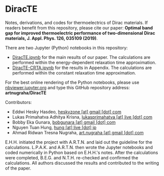 # DiracTE
Notes, derivations, and codes for thermoelectrics of Dirac materials. If readers benefit from this repository, please cite our paper: <strong>Optimal band gap for improved thermoelectric performance of two-dimensional Dirac materials, J. Appl. Phys. 126, 035109 (2019)</strong>.

There are two Jupyter (Python) notebooks in this repository:
- <a href="https://nbviewer.jupyter.org/github/artnugraha/DiracTE/blob/master/DiracTE.ipynb">DiracTE.ipynb</a> for the main results of our paper. The calculations are performed within the energy-dependent relaxation time approximation.
- <a href="https://nbviewer.jupyter.org/github/artnugraha/DiracTE/blob/master/DiracTE-CRTA.ipynb">DiracTE-CRTA.ipynb</a> for the results in Appendix. The calculations are performed within the constant relaxation time approximation.

For the best online rendering of the Python notebooks, please use <a href="https://nbviewer.jupyter.org/">nbviewer.jupyter.org</a> and type this GitHub repository address: <strong>artnugraha/DiracTE</strong>

Contributors:
- Eddwi Hesky Hasdeo, <a href="mailto:heskyzone@gmail.com">heskyzone [at] gmail [dot] com</a>
- Lukas Primahatva Adhitya Krisna, <a href="mailto:lukasprimahatva@live.com">lukasprimahatva [at] live [dot] com</a>
- Bobby Eka Gunara, <a href="mailto:bobgunara@gmail.com">bobgunara [at] gmail [dot] com</a>
- Nguyen Tuan Hung, <a href="mailto:hung@live.jp">hung [at] live [dot] jp</a>
- Ahmad Ridwan Tresna Nugraha, <a href="mailto:art.nugraha@gmail.com">art.nugraha [at] gmail [dot] com</a>

E.H.H. initiated the project with A.R.T.N. and laid out the guideline for the calculations. L.P.A.K. and A.R.T.N. then wrote the Jupyter notebooks and coded numerically in Python based on  E.H.H.'s notes.  After the calculations were completed, B.E.G. and N.T.H. re-checked and confirmed the calculations.  All authors discussed the results and contributed to the writing of the paper.
